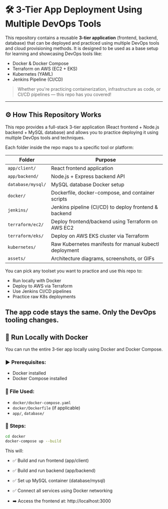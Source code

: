 # 🛠️ 3-Tier App Deployment Using Multiple DevOps Tools

This repository contains a reusable **3-tier application** (frontend, backend, database) that can be deployed and practiced using multiple DevOps tools and cloud provisioning methods. It is designed to be used as a base setup for learning and showcasing DevOps tools like:

- Docker & Docker Compose
- Terraform on AWS (EC2 + EKS)
- Kubernetes (YAML)
- Jenkins Pipeline (CI/CD)

> Whether you're practicing containerization, infrastructure as code, or CI/CD pipelines — this repo has you covered!
---

## ⚙️ How This Repository Works

This repo provides a full-stack 3-tier application (React frontend + Node.js backend + MySQL database) and allows you to practice deploying it using multiple DevOps tools and techniques.

Each folder inside the repo maps to a specific tool or platform:

| Folder | Purpose |
|--------|---------|
| `app/client/` | React frontend application |
| `app/backend/` | Node.js + Express backend API |
| `database/mysql/` | MySQL database Docker setup |
| `docker/` | Dockerfile, docker-compose, and container scripts |
| `jenkins/` | Jenkins pipeline (CI/CD) to deploy frontend & backend |
| `terraform/ec2/` | Deploy frontend/backend using Terraform on AWS EC2 |
| `terraform/eks/` | Deploy on AWS EKS cluster via Terraform |
| `kubernetes/` | Raw Kubernetes manifests for manual kubectl deployment |
| `assets/` | Architecture diagrams, screenshots, or GIFs |

You can pick any toolset you want to practice and use this repo to:
- Run locally with Docker
- Deploy to AWS via Terraform
- Use Jenkins CI/CD pipelines
- Practice raw K8s deployments

The app code stays the same. Only the **DevOps tooling** changes.
---

## 🐳 Run Locally with Docker

You can run the entire 3-tier app locally using Docker and Docker Compose.

### ▶️ Prerequisites:
- Docker installed
- Docker Compose installed

### 📁 File Used:
- `docker/docker-compose.yaml`
- `docker/Dockerfile` (if applicable)
- `app/`, `database/`

### 🚀 Steps:

```bash
cd docker
docker-compose up --build
```

This will:

- ✅ Build and run frontend (app/client)

- ✅ Build and run backend (app/backend)

- ✅ Set up MySQL container (database/mysql)

- ✅ Connect all services using Docker networking

- ➡️ Access the frontend at: http://localhost:3000

